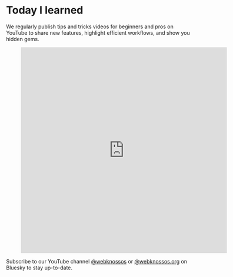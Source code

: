 # Today I learned

We regularly publish tips and tricks videos for beginners and pros on YouTube to share new features, highlight efficient workflows, and show you hidden gems.

<figure class="video_container">
  <iframe width="560" height="560" src="https://www.youtube-nocookie.com/embed/videoseries?si=CqXiVKkxxFU8uETH&amp;list=PLpizOgyiA4kEGKFRQFOgjucZCKtI2GUZY&autoplay=1&loop=1&mute=1" title="YouTube video player" frameborder="0" allow="accelerometer; autoplay; clipboard-write; encrypted-media; gyroscope; picture-in-picture; web-share" referrerpolicy="strict-origin-when-cross-origin" allowfullscreen></iframe>
</figure>

Subscribe to our YouTube channel [@webknossos](https://www.youtube.com/@webknossos) or [@webknossos.org](https://bsky.app/profile/webknossos.org) on Bluesky to stay up-to-date. 

